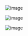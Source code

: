 ![image](https://user-images.githubusercontent.com/73323188/136760370-021ed765-6fdf-46ce-b261-115453602f5f.png)


![image](https://user-images.githubusercontent.com/73323188/136759712-8ca93eaa-f6b6-4a42-8907-a801470d8c1c.png)

![image](https://user-images.githubusercontent.com/73323188/136760118-238c5b53-0055-470c-ae76-933d58db4b2c.png)



